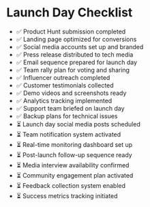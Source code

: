 # Launch Day Checklist

- ✅ Product Hunt submission completed
- ✅ Landing page optimized for conversions
- ✅ Social media accounts set up and branded
- ✅ Press release distributed to tech media
- ✅ Email sequence prepared for launch day
- ✅ Team rally plan for voting and sharing
- ✅ Influencer outreach completed
- ✅ Customer testimonials collected
- ✅ Demo videos and screenshots ready
- ✅ Analytics tracking implemented
- ✅ Support team briefed on launch day
- ✅ Backup plans for technical issues
- ⏳ Launch day social media posts scheduled
- ⏳ Team notification system activated
- ⏳ Real-time monitoring dashboard set up
- ⏳ Post-launch follow-up sequence ready
- ⏳ Media interview availability confirmed
- ⏳ Community engagement plan activated
- ⏳ Feedback collection system enabled
- ⏳ Success metrics tracking initiated